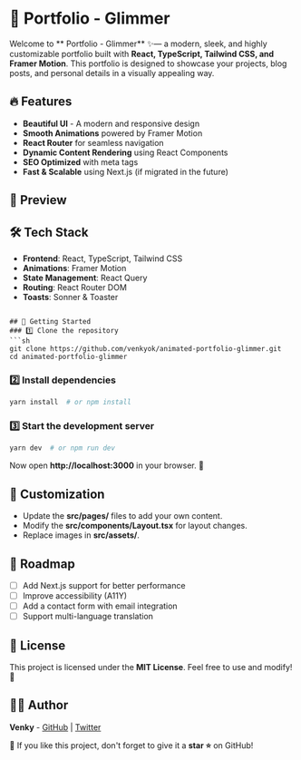 # 🚀 Portfolio - Glimmer

Welcome to ** Portfolio - Glimmer** ✨— a modern, sleek, and highly customizable portfolio built with **React, TypeScript, Tailwind CSS, and Framer Motion**. This portfolio is designed to showcase your projects, blog posts, and personal details in a visually appealing way.

## 🔥 Features
- **Beautiful UI** - A modern and responsive design
- **Smooth Animations** powered by Framer Motion
- **React Router** for seamless navigation
- **Dynamic Content Rendering** using React Components
- **SEO Optimized** with meta tags
- **Fast & Scalable** using Next.js (if migrated in the future)

## 📸 Preview


## 🛠️ Tech Stack
- **Frontend**: React, TypeScript, Tailwind CSS
- **Animations**: Framer Motion
- **State Management**: React Query
- **Routing**: React Router DOM
- **Toasts**: Sonner & Toaster


```

## 🚀 Getting Started
### 1️⃣ Clone the repository
```sh
git clone https://github.com/venkyok/animated-portfolio-glimmer.git
cd animated-portfolio-glimmer
```

### 2️⃣ Install dependencies
```sh
yarn install  # or npm install
```

### 3️⃣ Start the development server
```sh
yarn dev  # or npm run dev
```
Now open **http://localhost:3000** in your browser. 🎨

## 🎨 Customization
- Update the **src/pages/** files to add your own content.
- Modify the **src/components/Layout.tsx** for layout changes.
- Replace images in **src/assets/**.

## 📌 Roadmap
- [ ] Add Next.js support for better performance
- [ ] Improve accessibility (A11Y)
- [ ] Add a contact form with email integration
- [ ] Support multi-language translation

## 📜 License
This project is licensed under the **MIT License**. Feel free to use and modify! 🎉

## 👨‍💻 Author
**Venky** - [GitHub](https://github.com/venkyok) | [Twitter](https://x.com/Venky3K_)

💙 If you like this project, don't forget to give it a **star ⭐** on GitHub!

